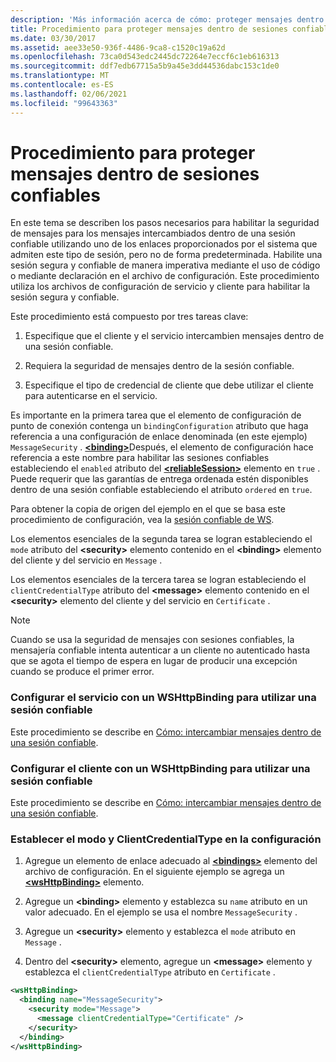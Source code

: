 ```yaml
---
description: 'Más información acerca de cómo: proteger mensajes dentro de sesiones confiables'
title: Procedimiento para proteger mensajes dentro de sesiones confiables
ms.date: 03/30/2017
ms.assetid: aee33e50-936f-4486-9ca8-c1520c19a62d
ms.openlocfilehash: 73ca0d543edc2445dc72264e7eccf6c1eb616313
ms.sourcegitcommit: ddf7edb67715a5b9a45e3dd44536dabc153c1de0
ms.translationtype: MT
ms.contentlocale: es-ES
ms.lasthandoff: 02/06/2021
ms.locfileid: "99643363"
---
```

# <a name="how-to-secure-messages-within-reliable-sessions"></a>Procedimiento para proteger mensajes dentro de sesiones confiables

En este tema se describen los pasos necesarios para habilitar la seguridad de mensajes para los mensajes intercambiados dentro de una sesión confiable utilizando uno de los enlaces proporcionados por el sistema que admiten este tipo de sesión, pero no de forma predeterminada. Habilite una sesión segura y confiable de manera imperativa mediante el uso de código o mediante declaración en el archivo de configuración. Este procedimiento utiliza los archivos de configuración de servicio y cliente para habilitar la sesión segura y confiable.

Este procedimiento está compuesto por tres tareas clave:

1. Especifique que el cliente y el servicio intercambien mensajes dentro de una sesión confiable.

1. Requiera la seguridad de mensajes dentro de la sesión confiable.

1. Especifique el tipo de credencial de cliente que debe utilizar el cliente para autenticarse en el servicio.

Es importante en la primera tarea que el elemento de configuración de punto de conexión contenga un `bindingConfiguration` atributo que haga referencia a una configuración de enlace denominada (en este ejemplo) `MessageSecurity` . [**\<binding>**](../../configure-apps/file-schema/wcf/bindings.md)Después, el elemento de configuración hace referencia a este nombre para habilitar las sesiones confiables estableciendo el `enabled` atributo del [**\<reliableSession>**](/previous-versions/ms731375(v=vs.90)) elemento en `true` . Puede requerir que las garantías de entrega ordenada estén disponibles dentro de una sesión confiable estableciendo el atributo `ordered` en `true`.

Para obtener la copia de origen del ejemplo en el que se basa este procedimiento de configuración, vea la [sesión confiable de WS](../samples/ws-reliable-session.md).

Los elementos esenciales de la segunda tarea se logran estableciendo el `mode` atributo del **\<security>** elemento contenido en el **\<binding>** elemento del cliente y del servicio en `Message` .

Los elementos esenciales de la tercera tarea se logran estableciendo el `clientCredentialType` atributo del **\<message>** elemento contenido en el **\<security>** elemento del cliente y del servicio en `Certificate` .

> [!NOTE]
> Cuando se usa la seguridad de mensajes con sesiones confiables, la mensajería confiable intenta autenticar a un cliente no autenticado hasta que se agota el tiempo de espera en lugar de producir una excepción cuando se produce el primer error.

### <a name="configure-the-service-with-a-wshttpbinding-to-use-a-reliable-session"></a>Configurar el servicio con un WSHttpBinding para utilizar una sesión confiable

Este procedimiento se describe en [Cómo: intercambiar mensajes dentro de una sesión confiable](how-to-exchange-messages-within-a-reliable-session.md).

### <a name="configure-the-client-with-a-wshttpbinding-to-use-a-reliable-session"></a>Configurar el cliente con un WSHttpBinding para utilizar una sesión confiable

Este procedimiento se describe en [Cómo: intercambiar mensajes dentro de una sesión confiable](how-to-exchange-messages-within-a-reliable-session.md).

### <a name="set-the-mode-and-clientcredentialtype-in-configuration"></a>Establecer el modo y ClientCredentialType en la configuración

1. Agregue un elemento de enlace adecuado al [**\<bindings>**](../../configure-apps/file-schema/wcf/bindings.md) elemento del archivo de configuración. En el siguiente ejemplo se agrega un [**\<wsHttpBinding>**](../../configure-apps/file-schema/wcf/wshttpbinding.md) elemento.

1. Agregue un **\<binding>** elemento y establezca su `name` atributo en un valor adecuado. En el ejemplo se usa el nombre `MessageSecurity` .

1. Agregue un **\<security>** elemento y establezca el `mode` atributo en `Message` .

1. Dentro del **\<security>** elemento, agregue un **\<message>** elemento y establezca el `clientCredentialType` atributo en `Certificate` .

```xml
<wsHttpBinding>
  <binding name="MessageSecurity">
    <security mode="Message">
      <message clientCredentialType="Certificate" />
    </security>
  </binding>
</wsHttpBinding>
```

